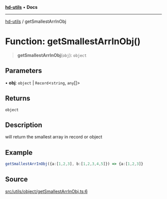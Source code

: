 [**hd-utils**](../README.md) • **Docs**

***

[hd-utils](../globals.md) / getSmallestArrInObj

# Function: getSmallestArrInObj()

> **getSmallestArrInObj**(`obj`): `object`

## Parameters

• **obj**: `object` \| `Record`\<`string`, `any`[]\>

## Returns

`object`

## Description

will return the smallest array in record or object

## Example

```ts
getSmallestArrInObj({a:[1,2,3], b:[1,2,3,4,5]}) => {a:[1,2,3]}
```

## Source

[src/utils/object/getSmallestArrInObj.ts:6](https://github.com/AhmadHddad/h-utils/blob/8e9e542f98b1a43a336ce585dc8666b21b0e894d/src/utils/object/getSmallestArrInObj.ts#L6)
